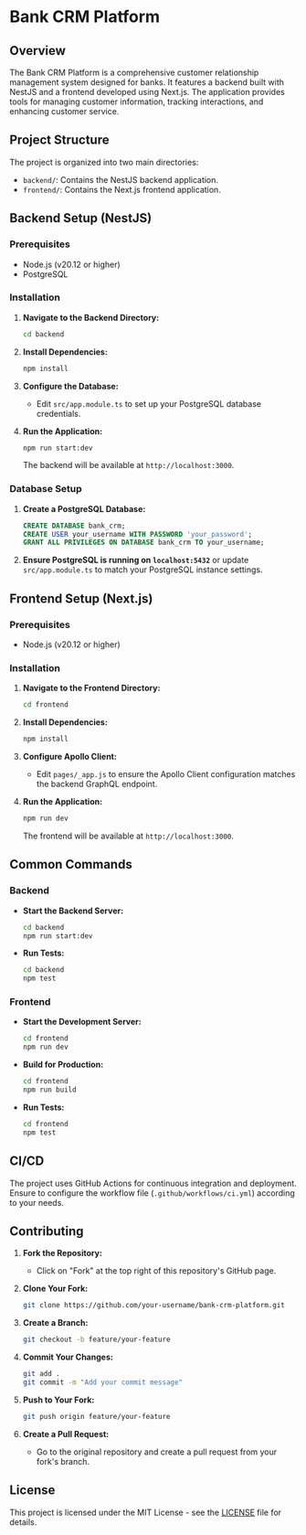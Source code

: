# Bank CRM Platform

## Overview

The Bank CRM Platform is a comprehensive customer relationship management system designed for banks. It features a backend built with NestJS and a frontend developed using Next.js. The application provides tools for managing customer information, tracking interactions, and enhancing customer service.

## Project Structure

The project is organized into two main directories:
- `backend/`: Contains the NestJS backend application.
- `frontend/`: Contains the Next.js frontend application.

## Backend Setup (NestJS)

### Prerequisites

- Node.js (v20.12 or higher)
- PostgreSQL

### Installation

1. **Navigate to the Backend Directory:**
   ```bash
   cd backend
   ```

2. **Install Dependencies:**
   ```bash
   npm install
   ```

3. **Configure the Database:**
   - Edit `src/app.module.ts` to set up your PostgreSQL database credentials.

4. **Run the Application:**
   ```bash
   npm run start:dev
   ```

   The backend will be available at `http://localhost:3000`.

### Database Setup

1. **Create a PostgreSQL Database:**
   ```sql
   CREATE DATABASE bank_crm;
   CREATE USER your_username WITH PASSWORD 'your_password';
   GRANT ALL PRIVILEGES ON DATABASE bank_crm TO your_username;
   ```

2. **Ensure PostgreSQL is running on `localhost:5432`** or update `src/app.module.ts` to match your PostgreSQL instance settings.

## Frontend Setup (Next.js)

### Prerequisites

- Node.js (v20.12 or higher)

### Installation

1. **Navigate to the Frontend Directory:**
   ```bash
   cd frontend
   ```

2. **Install Dependencies:**
   ```bash
   npm install
   ```

3. **Configure Apollo Client:**
   - Edit `pages/_app.js` to ensure the Apollo Client configuration matches the backend GraphQL endpoint.

4. **Run the Application:**
   ```bash
   npm run dev
   ```

   The frontend will be available at `http://localhost:3000`.

## Common Commands

### Backend

- **Start the Backend Server:**
  ```bash
  cd backend
  npm run start:dev
  ```

- **Run Tests:**
  ```bash
  cd backend
  npm test
  ```

### Frontend

- **Start the Development Server:**
  ```bash
  cd frontend
  npm run dev
  ```

- **Build for Production:**
  ```bash
  cd frontend
  npm run build
  ```

- **Run Tests:**
  ```bash
  cd frontend
  npm test
  ```

## CI/CD

The project uses GitHub Actions for continuous integration and deployment. Ensure to configure the workflow file (`.github/workflows/ci.yml`) according to your needs.

## Contributing

1. **Fork the Repository:**
   - Click on "Fork" at the top right of this repository's GitHub page.

2. **Clone Your Fork:**
   ```bash
   git clone https://github.com/your-username/bank-crm-platform.git
   ```

3. **Create a Branch:**
   ```bash
   git checkout -b feature/your-feature
   ```

4. **Commit Your Changes:**
   ```bash
   git add .
   git commit -m "Add your commit message"
   ```

5. **Push to Your Fork:**
   ```bash
   git push origin feature/your-feature
   ```

6. **Create a Pull Request:**
   - Go to the original repository and create a pull request from your fork's branch.

## License

This project is licensed under the MIT License - see the [LICENSE](LICENSE) file for details.